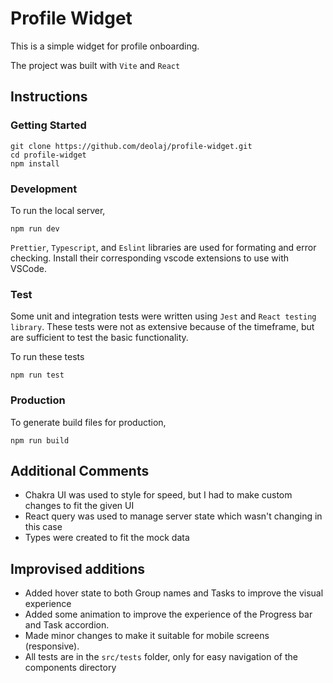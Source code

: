 # Profile Widget

This is a simple widget for profile onboarding.

The project was built with `Vite` and `React`

## Instructions

### Getting Started

    git clone https://github.com/deolaj/profile-widget.git
    cd profile-widget
    npm install

### Development

To run the local server,

    npm run dev

`Prettier`, `Typescript`, and `Eslint` libraries are used for formating and error checking. Install their corresponding vscode extensions to use with VSCode.

### Test

Some unit and integration tests were written using `Jest` and `React testing library`. These tests were not as extensive because of the timeframe, but are sufficient to test the basic functionality.

To run these tests

    npm run test

### Production

To generate build files for production,

    npm run build

## Additional Comments

- Chakra UI was used to style for speed, but I had to make custom changes to fit the given UI
- React query was used to manage server state which wasn't changing in this case
- Types were created to fit the mock data

## Improvised additions

- Added hover state to both Group names and Tasks to improve the visual experience
- Added some animation to improve the experience of the Progress bar and Task accordion.
- Made minor changes to make it suitable for mobile screens (responsive).
- All tests are in the `src/tests` folder, only for easy navigation of the components directory
